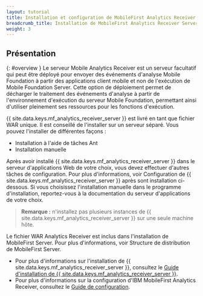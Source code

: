 ```yaml
---
layout: tutorial
title: Installation et configuration de MobileFirst Analytics Receiver Server
breadcrumb_title: Installation de MobileFirst Analytics Receiver Server
weight: 3
---
```

<!-- NLS_CHARSET=UTF-8 -->
## Présentation
{: #overview }
Le serveur Mobile Analytics Receiver est un serveur facultatif qui peut être déployé pour envoyer des événements d'analyse Mobile Foundation à partir des applications client mobile et non de l'exécution de Mobile Foundation Server. Cette option de déploiement permet de décharger le traitement des événements d'analyse à partir de l'environnement d'exécution du serveur Mobile Foundation, permettant ainsi d'utiliser pleinement ses ressources pour les fonctions d'exécution.  

{{ site.data.keys.mf_analytics_receiver_server }} est livré en tant que fichier WAR unique. Il est conseillé de l'installer sur un serveur séparé. Vous pouvez l'installer de différentes façons :

* Installation à l'aide de tâches Ant
* Installation manuelle

Après avoir installé {{ site.data.keys.mf_analytics_receiver_server }} dans le serveur d'applications Web de votre choix, vous devez effectuer d'autres tâches de configuration. Pour plus d'informations, voir Configuration de {{ site.data.keys.mf_analytics_receiver_server }} après sont installation ci-dessous. Si vous choisissez l'installation manuelle dans le programme d'installation, reportez-vous à la documentation du serveur d'applications de votre choix.

> **Remarque :** n'installez pas plusieurs instances de {{ site.data.keys.mf_analytics_receiver_server }} sur une seule machine hôte.

Le fichier WAR Analytics Receiver est inclus dans l'installation de MobileFirst Server. Pour plus d'informations, voir Structure de distribution de MobileFirst Server.

* Pour plus d'informations sur l'installation de {{ site.data.keys.mf_analytics_receiver_server }}, consultez le [Guide d'installation de {{ site.data.keys.mf_analytics_receiver_server }}](installation).
* Pour plus d'informations sur la configuration d'IBM MobileFirst Analytics Receiver, consultez le [Guide de configuration](configuration).
